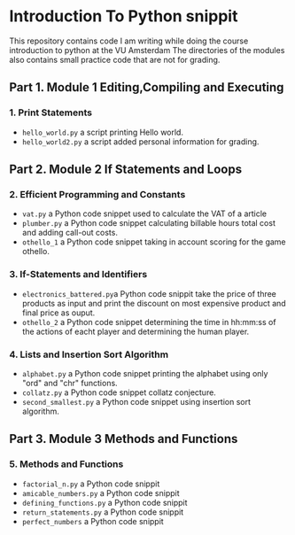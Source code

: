 # Introduction To Python snippit
This repository contains code I am writing while doing the course introduction to python at the VU Amsterdam
The directories of the modules also contains small practice code that are not for grading.

## Part 1. Module 1 Editing,Compiling and Executing

### 1. Print Statements 

- `hello_world.py` a script printing Hello world.
- `hello_world2.py` a script added personal information for grading.

## Part 2. Module 2 If Statements and Loops

### 2. Efficient Programming and Constants 

- `vat.py` a Python code snippet used to calculate the VAT of a article
- `plumber.py` a Python code snippet calculating billable hours total cost and adding call-out costs.
- `othello_1` a Python code snippet taking in account scoring for the game othello.
### 3. If-Statements and Identifiers

- `electronics_battered.py`a Python code snippit take the price of three products as input and print the discount on most expensive product and final price as ouput.
- `othello_2` a Python code snippet determining the time in hh:mm:ss of the actions of eacht player and determining the human player. 

### 4. Lists and Insertion Sort Algorithm

- `alphabet.py` a Python code snippet printing the alphabet using only "ord" and "chr" functions. 
- `collatz.py` a Python code snippet collatz conjecture.  
- `second_smallest.py` a Python code snippet using insertion sort algorithm.

## Part 3. Module 3 Methods and Functions 

###  5. Methods and Functions
- `factorial_n.py` a Python code snippit 
- `amicable_numbers.py` a Python code snippit 
- `defining_functions.py` a Python code snippit 
- `return_statements.py` a Python code snippit 
- `perfect_numbers` a Python code snippit 




